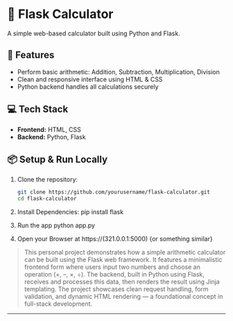 # 🧮 Flask Calculator

A simple web-based calculator built using Python and Flask.

## 🚀 Features

- Perform basic arithmetic: Addition, Subtraction, Multiplication, Division
- Clean and responsive interface using HTML & CSS
- Python backend handles all calculations securely

## 💻 Tech Stack

- **Frontend:** HTML, CSS
- **Backend:** Python, Flask

## 📦 Setup & Run Locally

1. Clone the repository:
   ```bash
   git clone https://github.com/yourusername/flask-calculator.git
   cd flask-calculator
2. Install Dependencies:
   pip install flask

3. Run the app
   python app.py

4. Open your Browser at https://(321.0.0.1:5000)  {or something similar}





> This personal project demonstrates how a simple arithmetic calculator can be built using the Flask web framework. It features a minimalistic frontend form where users input two numbers and choose an operation (+, –, ×, ÷). The backend, built in Python using Flask, receives and processes this data, then renders the result using Jinja templating. The project showcases clean request handling, form validation, and dynamic HTML rendering — a foundational concept in full-stack development.

---











